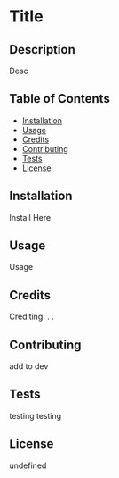 # Title  
  
## Description  

Desc  

## Table of Contents  

- [Installation](#installation)
- [Usage](#usage)
- [Credits](#credits)
- [Contributing](#contributing)
- [Tests](#tests)
- [License](#license)

## Installation  

Install Here  

## Usage  

Usage  

## Credits  

Crediting. . .

## Contributing  

add to dev   

## Tests  

testing testing  

## License  

undefined

